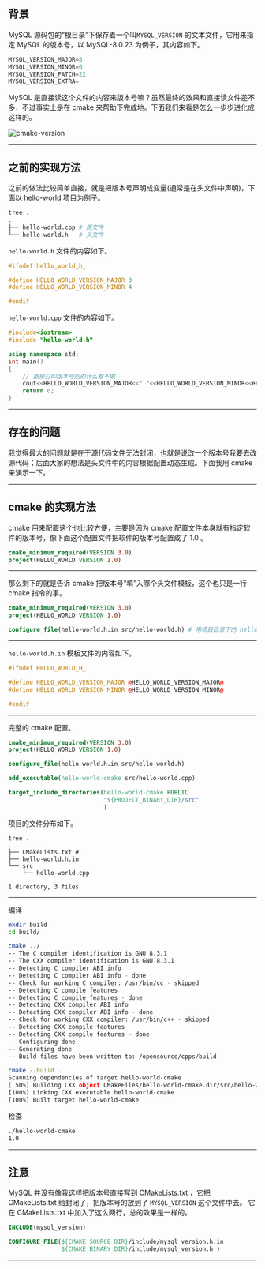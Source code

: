## 背景

MySQL 源码包的“根目录”下保存着一个叫`MYSQL_VERSION` 的文本文件，它用来指定 MySQL 的版本号，以 MySQL-8.0.23 为例子，其内容如下。
```python
MYSQL_VERSION_MAJOR=8
MYSQL_VERSION_MINOR=0
MYSQL_VERSION_PATCH=22
MYSQL_VERSION_EXTRA=
```
MySQL 是直接读这个文件的内容来版本号嘛？虽然最终的效果和直接读文件差不多，不过事实上是在 cmake 来帮助下完成地。下面我们来看是怎么一步步进化成这样的。

![cmake-version](static/2021-01/cmake-version.jpg)

---

## 之前的实现方法
之前的做法比较简单直接，就是把版本号声明成变量(通常是在头文件中声明)，下面以 hello-world 项目为例子。
```bash
tree .
.
├── hello-world.cpp # 源文件
└── hello-world.h   # 头文件
```
`hello-world.h` 文件的内容如下。
```c++
#ifndef hello_world_h_

#define HELLO_WORLD_VERSION_MAJOR 3
#define HELLO_WORLD_VERSION_MINOR 4

#endif
```
`hello-world.cpp` 文件的内容如下。
```c++
#include<iostream>
#include "hello-world.h"

using namespace std;
int main()
{
    // 直接打印版本号别的什么都不做
    cout<<HELLO_WORLD_VERSION_MAJOR<<"."<<HELLO_WORLD_VERSION_MINOR<<endl;
    return 0;
}
```

---

## 存在的问题
我觉得最大的问题就是在于源代码文件无法封闭，也就是说改一个版本号我要去改源代码；后面大家的想法是头文件中的内容根据配置动态生成。下面我用 cmake 来演示一下。

---

## cmake 的实现方法

cmake 用来配置这个也比较方便，主要是因为 cmake 配置文件本身就有指定软件的版本号，像下面这个配置文件把软件的版本号配置成了 1.0 。
```cmake
cmake_minimum_required(VERSION 3.0)
project(HELLO_WORLD VERSION 1.0)
```
---

那么剩下的就是告诉 cmake 把版本号“填”入哪个头文件模板，这个也只是一行 cmake 指令的事。
```cmake
cmake_minimum_required(VERSION 3.0)
project(HELLO_WORLD VERSION 1.0)

configure_file(hello-world.h.in src/hello-world.h) # 用项目目录下的 hello-world.h.in 文件作为模板生成  src/hello-world.h 这个头文件。
```
---

`hello-world.h.in` 模板文件的内容如下。
```c++
#ifndef HELLO_WORLD_H_

#define HELLO_WORLD_VERSION_MAJOR @HELLO_WORLD_VERSION_MAJOR@
#define HELLO_WORLD_VERSION_MINOR @HELLO_WORLD_VERSION_MINOR@

#endif
```
---

完整的 cmake 配置。
```cmake
cmake_minimum_required(VERSION 3.0)
project(HELLO_WORLD VERSION 1.0)

configure_file(hello-world.h.in src/hello-world.h)

add_executable(hello-world-cmake src/hello-world.cpp)

target_include_directories(hello-world-cmake PUBLIC
                           "${PROJECT_BINARY_DIR}/src"
                           )
```
项目的文件分布如下。
```tree
tree .
.
├── CMakeLists.txt # 
├── hello-world.h.in
└── src
    └── hello-world.cpp

1 directory, 3 files
```
---

编译
```bash
mkdir build
cd build/

cmake ../
-- The C compiler identification is GNU 8.3.1
-- The CXX compiler identification is GNU 8.3.1
-- Detecting C compiler ABI info
-- Detecting C compiler ABI info - done
-- Check for working C compiler: /usr/bin/cc - skipped
-- Detecting C compile features
-- Detecting C compile features - done
-- Detecting CXX compiler ABI info
-- Detecting CXX compiler ABI info - done
-- Check for working CXX compiler: /usr/bin/c++ - skipped
-- Detecting CXX compile features
-- Detecting CXX compile features - done
-- Configuring done
-- Generating done
-- Build files have been written to: /opensource/cpps/build

cmake --build .
Scanning dependencies of target hello-world-cmake
[ 50%] Building CXX object CMakeFiles/hello-world-cmake.dir/src/hello-world.cpp.o
[100%] Linking CXX executable hello-world-cmake
[100%] Built target hello-world-cmake
```
检查
```bash
./hello-world-cmake
1.0
```

---

## 注意
MySQL 并没有像我这样把版本号直接写到 CMakeLists.txt ，它把 CMakeLists.txt 给封闭了，把版本号的放到了 `MYSQL_VERSION` 这个文件中去。
它在 CMakeLists.txt 中加入了这么两行，总的效果是一样的。
```cmake
INCLUDE(mysql_version)

CONFIGURE_FILE(${CMAKE_SOURCE_DIR}/include/mysql_version.h.in
               ${CMAKE_BINARY_DIR}/include/mysql_version.h )
```

---
